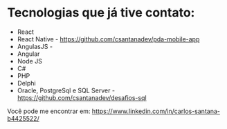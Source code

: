 # Tecnologias que já tive contato:

* React 
* React Native - https://github.com/csantanadev/pda-mobile-app
* AngulasJS - 
* Angular
* Node JS
* C# 
* PHP
* Delphi
* Oracle, PostgreSql e SQL Server - https://github.com/csantanadev/desafios-sql

Você pode me encontrar em: https://www.linkedin.com/in/carlos-santana-b4425522/
